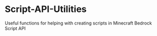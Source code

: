 # Script-API-Utilities
Useful functions for helping with creating scripts in Minecraft Bedrock Script API
